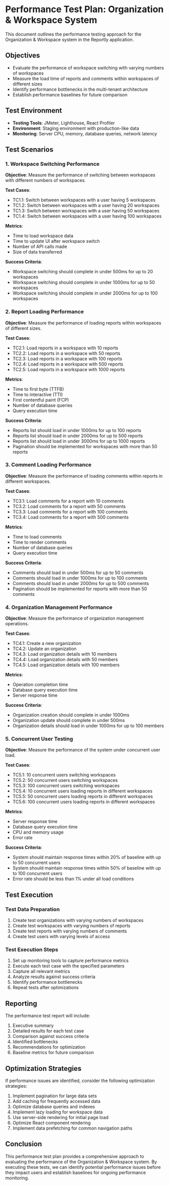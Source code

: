 # Performance Test Plan: Organization & Workspace System

This document outlines the performance testing approach for the Organization & Workspace system in the Reportly application.

## Objectives

- Evaluate the performance of workspace switching with varying numbers of workspaces
- Measure the load time of reports and comments within workspaces of different sizes
- Identify performance bottlenecks in the multi-tenant architecture
- Establish performance baselines for future comparison

## Test Environment

- **Testing Tools**: JMeter, Lighthouse, React Profiler
- **Environment**: Staging environment with production-like data
- **Monitoring**: Server CPU, memory, database queries, network latency

## Test Scenarios

### 1. Workspace Switching Performance

**Objective**: Measure the performance of switching between workspaces with different numbers of workspaces.

**Test Cases**:
- TC1.1: Switch between workspaces with a user having 5 workspaces
- TC1.2: Switch between workspaces with a user having 20 workspaces
- TC1.3: Switch between workspaces with a user having 50 workspaces
- TC1.4: Switch between workspaces with a user having 100 workspaces

**Metrics**:
- Time to load workspace data
- Time to update UI after workspace switch
- Number of API calls made
- Size of data transferred

**Success Criteria**:
- Workspace switching should complete in under 500ms for up to 20 workspaces
- Workspace switching should complete in under 1000ms for up to 50 workspaces
- Workspace switching should complete in under 2000ms for up to 100 workspaces

### 2. Report Loading Performance

**Objective**: Measure the performance of loading reports within workspaces of different sizes.

**Test Cases**:
- TC2.1: Load reports in a workspace with 10 reports
- TC2.2: Load reports in a workspace with 50 reports
- TC2.3: Load reports in a workspace with 100 reports
- TC2.4: Load reports in a workspace with 500 reports
- TC2.5: Load reports in a workspace with 1000 reports

**Metrics**:
- Time to first byte (TTFB)
- Time to interactive (TTI)
- First contentful paint (FCP)
- Number of database queries
- Query execution time

**Success Criteria**:
- Reports list should load in under 1000ms for up to 100 reports
- Reports list should load in under 2000ms for up to 500 reports
- Reports list should load in under 3000ms for up to 1000 reports
- Pagination should be implemented for workspaces with more than 50 reports

### 3. Comment Loading Performance

**Objective**: Measure the performance of loading comments within reports in different workspaces.

**Test Cases**:
- TC3.1: Load comments for a report with 10 comments
- TC3.2: Load comments for a report with 50 comments
- TC3.3: Load comments for a report with 100 comments
- TC3.4: Load comments for a report with 500 comments

**Metrics**:
- Time to load comments
- Time to render comments
- Number of database queries
- Query execution time

**Success Criteria**:
- Comments should load in under 500ms for up to 50 comments
- Comments should load in under 1000ms for up to 100 comments
- Comments should load in under 2000ms for up to 500 comments
- Pagination should be implemented for reports with more than 50 comments

### 4. Organization Management Performance

**Objective**: Measure the performance of organization management operations.

**Test Cases**:
- TC4.1: Create a new organization
- TC4.2: Update an organization
- TC4.3: Load organization details with 10 members
- TC4.4: Load organization details with 50 members
- TC4.5: Load organization details with 100 members

**Metrics**:
- Operation completion time
- Database query execution time
- Server response time

**Success Criteria**:
- Organization creation should complete in under 1000ms
- Organization update should complete in under 500ms
- Organization details should load in under 1000ms for up to 100 members

### 5. Concurrent User Testing

**Objective**: Measure the performance of the system under concurrent user load.

**Test Cases**:
- TC5.1: 10 concurrent users switching workspaces
- TC5.2: 50 concurrent users switching workspaces
- TC5.3: 100 concurrent users switching workspaces
- TC5.4: 10 concurrent users loading reports in different workspaces
- TC5.5: 50 concurrent users loading reports in different workspaces
- TC5.6: 100 concurrent users loading reports in different workspaces

**Metrics**:
- Server response time
- Database query execution time
- CPU and memory usage
- Error rate

**Success Criteria**:
- System should maintain response times within 20% of baseline with up to 50 concurrent users
- System should maintain response times within 50% of baseline with up to 100 concurrent users
- Error rate should be less than 1% under all load conditions

## Test Execution

### Test Data Preparation

1. Create test organizations with varying numbers of workspaces
2. Create test workspaces with varying numbers of reports
3. Create test reports with varying numbers of comments
4. Create test users with varying levels of access

### Test Execution Steps

1. Set up monitoring tools to capture performance metrics
2. Execute each test case with the specified parameters
3. Capture all relevant metrics
4. Analyze results against success criteria
5. Identify performance bottlenecks
6. Repeat tests after optimizations

## Reporting

The performance test report will include:

1. Executive summary
2. Detailed results for each test case
3. Comparison against success criteria
4. Identified bottlenecks
5. Recommendations for optimization
6. Baseline metrics for future comparison

## Optimization Strategies

If performance issues are identified, consider the following optimization strategies:

1. Implement pagination for large data sets
2. Add caching for frequently accessed data
3. Optimize database queries and indexes
4. Implement lazy loading for workspace data
5. Use server-side rendering for initial page load
6. Optimize React component rendering
7. Implement data prefetching for common navigation paths

## Conclusion

This performance test plan provides a comprehensive approach to evaluating the performance of the Organization & Workspace system. By executing these tests, we can identify potential performance issues before they impact users and establish baselines for ongoing performance monitoring.
